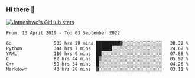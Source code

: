 ### Hi there 👋

[![Jameshwc's GitHub stats](https://github-readme-stats.vercel.app/api?username=jameshwc)](https://github.com/anuraghazra/github-readme-stats)

<!--START_SECTION:waka-->

```text
From: 13 April 2019 - To: 03 September 2022

Go                535 hrs 29 mins █████████▓░░░░░░░░░░░░░░░   38.32 %
Python            344 hrs 7 mins  ██████░░░░░░░░░░░░░░░░░░░   24.62 %
YAML              110 hrs 9 mins  ██░░░░░░░░░░░░░░░░░░░░░░░   07.88 %
C                 82 hrs 44 mins  █▒░░░░░░░░░░░░░░░░░░░░░░░   05.92 %
C++               59 hrs 34 mins  █░░░░░░░░░░░░░░░░░░░░░░░░   04.26 %
Markdown          43 hrs 28 mins  ▓░░░░░░░░░░░░░░░░░░░░░░░░   03.11 %
```

<!--END_SECTION:waka-->